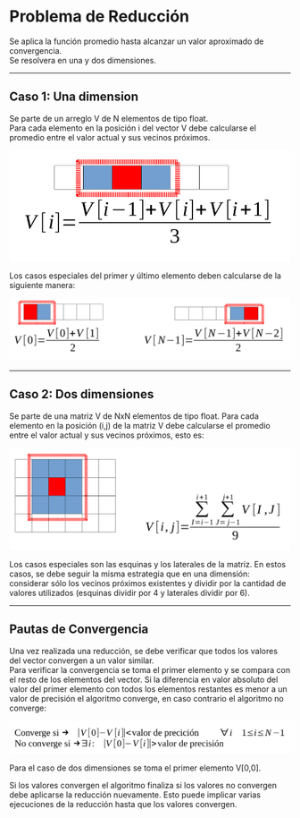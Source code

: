 # Problema de Reducción 

Se aplica la función promedio hasta alcanzar un valor aproximado de convergencia. <br>
Se resolvera en una y dos dimensiones.

---

## Caso 1: Una dimension

Se parte de un arreglo V de N elementos de tipo float. <br>
Para cada elemento en la posición i del vector V debe calcularse el 
promedio entre el valor actual y sus vecinos próximos. <br>


![picture 1](images/4171f11099a0318d0658b6994d2b12d4af5636007695c21a037fcb43a1d22726.png)  

Los casos especiales del primer y último elemento deben calcularse de la siguiente manera:

![picture 2](images/3cc63fd8073f185706017fbdcc079d3ca4463f75e569821509d5994d9dfdcfe8.png)  

---

## Caso 2: Dos dimensiones

Se parte de una matriz V de NxN elementos de tipo float.
Para cada elemento en la posición (i,j) de la matriz V debe calcularse el promedio entre el valor actual y sus vecinos próximos, esto es:

![picture 5](images/65b145f83bb1739b3d6805e5c3d3ecbec6dc8e8be2d07726366c2f9a46bf6abb.png)  

Los casos especiales son las esquinas y los laterales de la matriz. En estos casos, se debe seguir la misma estrategia que en una dimensión: considerar sólo los vecinos próximos existentes y dividir por la cantidad de valores utilizados (esquinas dividir por 4 y laterales dividir por 6).

---

## Pautas de Convergencia

Una vez realizada una reducción, se debe verificar que todos los valores del vector convergen a un valor similar. <br>
Para verificar la convergencia se toma el primer elemento y se
compara con el resto de los elementos del vector. Si la diferencia en valor absoluto del valor del primer elemento con todos los elementos restantes es menor a un valor de precisión el algoritmo converge, en caso contrario el algoritmo no converge:

![picture 4](images/1763e84ea453dbb23ca5aa4808c60e0f940dffc341345784546a6cbdd81c5afc.png)  

Para el caso de dos dimensiones se toma el primer elemento V[0,0].

Si los valores convergen el algoritmo finaliza si los valores no convergen debe aplicarse la reducción nuevamente. Esto puede implicar varias ejecuciones de la reducción hasta que los
valores convergen.


